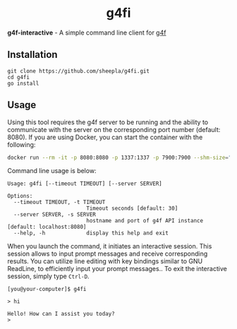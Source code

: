 <div align="center">

# g4fi

</div>

**g4f-interactive** - A simple command line client for [g4f](https://github.com/xtekky/gpt4free)

## Installation

```
git clone https://github.com/sheepla/g4fi.git
cd g4fi
go install
```

## Usage

Using this tool requires the g4f server to be running and the ability to communicate with the server on the corresponding port number (default: 8080). If you are using Docker, you can start the container with the following:

```sh
docker run --rm -it -p 8080:8080 -p 1337:1337 -p 7900:7900 --shm-size="2g"  hlohaus789/g4f:latest
```

Command line usage is below:

```
Usage: g4fi [--timeout TIMEOUT] [--server SERVER]

Options:
  --timeout TIMEOUT, -t TIMEOUT
                         Timeout seconds [default: 30]
  --server SERVER, -s SERVER
                         hostname and port of g4f API instance [default: localhost:8080]
  --help, -h             display this help and exit
```

When you launch the command, it initiates an interactive session. 
This session allows to input prompt messages and receive corresponding results. 
You can utilize line editing with key bindings similar to GNU ReadLine, to efficiently input your prompt messages.. 
To exit the interactive session, simply type `Ctrl-D`.

```
[you@your-computer]$ g4fi

> hi

Hello! How can I assist you today?
>
```

